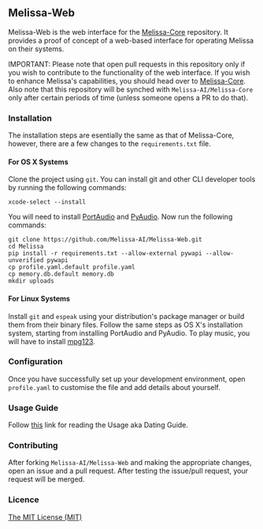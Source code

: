 ## Melissa-Web
Melissa-Web is the web interface for the [Melissa-Core](https://github.com/Melissa-AI/Melissa-Core) repository. It provides a proof of concept of a web-based interface for operating Melissa on their systems.

IMPORTANT: Please note that open pull requests in this repository only if you wish to contribute to the functionality of the web interface. If you wish to enhance Melissa's capabilities, you should head over to [Melissa-Core](https://github.com/Melissa-AI/Melissa-Core). Also note that this repository will be synched with `Melissa-AI/Melissa-Core` only after certain periods of time (unless someone opens a PR to do that).

### Installation
The installation steps are esentially the same as that of Melissa-Core, however, there are a few changes to the `requirements.txt` file.

#### For OS X Systems
Clone the project using `git`. You can install git and other CLI developer tools by running the following commands:

```
xcode-select --install
```

You will need to install [PortAudio](http://www.portaudio.com/download.html) and [PyAudio](http://people.csail.mit.edu/hubert/pyaudio/). Now run the following commands:

```
git clone https://github.com/Melissa-AI/Melissa-Web.git
cd Melissa
pip install -r requirements.txt --allow-external pywapi --allow-unverified pywapi
cp profile.yaml.default profile.yaml
cp memory.db.default memory.db
mkdir uploads
```

#### For Linux Systems
Install `git` and `espeak` using your distribution's package manager or build them from their binary files. Follow the same steps as OS X's installation system, starting from installing PortAudio and PyAudio. To play music, you will have to install [mpg123](http://www.mpg123.de).

### Configuration
Once you have successfully set up your development environment, open `profile.yaml` to customise the file and add details about yourself.

### Usage Guide
Follow [this](https://github.com/Melissa-AI/Melissa-Core/blob/master/USAGE.md) link for reading the Usage aka Dating Guide.

### Contributing

After forking `Melissa-AI/Melissa-Web` and making the appropriate changes, open an issue and a pull request. After testing the issue/pull request, your request will be merged.

### Licence

[The MIT License (MIT)](https://github.com/Melissa-AI/Melissa-Web/blob/master/LICENSE.md)
